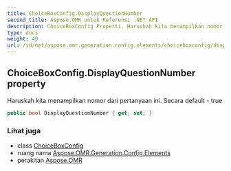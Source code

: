 ```yaml
---
title: ChoiceBoxConfig.DisplayQuestionNumber
second_title: Aspose.OMR untuk Referensi .NET API
description: ChoiceBoxConfig Properti. Haruskah kita menampilkan nomor dari pertanyaan ini. Secara default  true
type: docs
weight: 40
url: /id/net/aspose.omr.generation.config.elements/choiceboxconfig/displayquestionnumber/
---
```

## ChoiceBoxConfig.DisplayQuestionNumber property

Haruskah kita menampilkan nomor dari pertanyaan ini. Secara default - true

```csharp
public bool DisplayQuestionNumber { get; set; }
```

### Lihat juga

* class [ChoiceBoxConfig](../)
* ruang nama [Aspose.OMR.Generation.Config.Elements](../../choiceboxconfig/)
* perakitan [Aspose.OMR](../../../)


